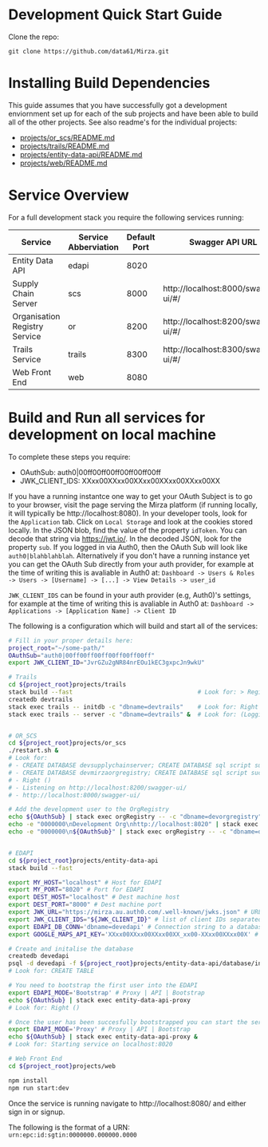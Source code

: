 # Development Quick Start Guide

Clone the repo:

```console
git clone https://github.com/data61/Mirza.git
```


# Installing Build Dependencies

This guide assumes that you have successfully got a development enviornment set
up for each of the sub projects and have been able to build all of the other
projects. See also readme's for the individual projects:
* [projects/or_scs/README.md](projects/or_scs/README.md)
* [projects/trails/README.md](projects/trails/README.md)
* [projects/entity-data-api/README.md](projects/entity-data-api/README.md)
* [projects/web/README.md](projects/web/README.md)


# Service Overview

For a full development stack you require the following services running:

Service                       | Service Abberviation | Default Port |  Swagger API URL
------------------------------|----------------------|--------------|-------------
Entity Data API               | edapi                | 8020         |
Supply Chain Server           | scs                  | 8000         |  http://localhost:8000/swagger-ui/#/
Organisation Registry Service | or                   | 8200         |  http://localhost:8200/swagger-ui/#/
Trails Service                | trails               | 8300         |  http://localhost:8300/swagger-ui/#/
Web Front End                 | web                  | 8080         |


# Build and Run all services for development on local machine

To complete these steps you require:
- OAuthSub:      auth0|00ff00ff00ff00ff00ff00ff
- JWK_CLIENT_IDS: XXxx00XXxx00XXxx00XXxx00XXxx00XX

If you have a running instantce one way to get your OAuth Subject is to go to your browser, visit the page serving the
Mirza platform (if running locally, it will typically be http://localhost:8080). In your developer tools, look for the
`Application` tab. Click on `Local Storage` and look at the cookies stored locally. In the JSON blob, find the value of
the property `idToken`. You can decode that string via https://jwt.io/. In the decoded JSON, look for the property
`sub`. If you logged in via Auth0, then the OAuth Sub will look like `auth0|blahblahblah`.
Alternatively if you don't have a running instance yet you can get the OAuth Sub directly from your auth provider, for
example at the time of writing this is avaliable in Auth0 at:
`Dashboard -> Users & Roles -> Users -> [Username] -> [...] -> View Details -> user_id`

`JWK_CLIENT_IDS` can be found in your auth provider (e.g, Auth0)'s settings, for example at the time of writing this is
avaliable in Auth0 at:
`Dashboard -> Applications -> [Application Name] -> Client ID`


The following is a configuration which will build and start all of the services:

```bash
# Fill in your proper details here:
project_root="~/some-path/"
OAuthSub="auth0|00ff00ff00ff00ff00ff00ff"
export JWK_CLIENT_ID="JvrGZu2gNR84nrEOu1kEC3gxpcJn9wkU"

# Trails
cd ${project_root}projects/trails
stack build --fast                                   # Look for: > Registering library for trails-0.1.0.0.. Completed 3 action(s).
createdb devtrails
stack exec trails -- initdb -c "dbname=devtrails"    # Look for: Right ()
stack exec trails -- server -c "dbname=devtrails" &  # Look for: (Logging will be to: stdout) http://localhost:8300/swagger-ui/


# OR_SCS
cd ${project_root}projects/or_scs
./restart.sh &
# Look for:
# - CREATE DATABASE devsupplychainserver; CREATE DATABASE sql script successful
# - CREATE DATABASE devmirzaorgregistry; CREATE DATABASE sql script successful
# - Right ()
# - Listening on http://localhost:8200/swagger-ui/
# - http://localhost:8000/swagger-ui/

# Add the development user to the OrgRegistry
echo ${OAuthSub} | stack exec orgRegistry -- -c "dbname=devorgregistry" user add
echo -e "0000000\nDevelopment Org\nhttp://localhost:8020" | stack exec orgRegistry -- -c "dbname=devorgregistry" org add
echo -e "0000000\n${OAuthSub}" | stack exec orgRegistry -- -c "dbname=devorgregistry" org addUser


# EDAPI
cd ${project_root}projects/entity-data-api
stack build --fast

export MY_HOST="localhost" # Host for EDAPI
export MY_PORT="8020" # Port for EDAPI
export DEST_HOST="localhost" # Dest machine host
export DEST_PORT="8000" # Dest machine port
export JWK_URL="https://mirza.au.auth0.com/.well-known/jwks.json" # URL where your JWK is stored
export JWK_CLIENT_IDS="${JWK_CLIENT_ID}" # list of client IDs separated by ,
export EDAPI_DB_CONN='dbname=devedapi' # Connection string to a database where user credentials are stored
export GOOGLE_MAPS_API_KEY='XXxx00XXxx00XXxx00XX_xx00-XXxx00XXxx00X' # Google maps API key for the map display on the event search.

# Create and initalise the database
createdb devedapi
psql -d devedapi -f ${project_root}projects/entity-data-api/database/init.sql
# Look for: CREATE TABLE

# You need to bootstrap the first user into the EDAPI
export EDAPI_MODE='Bootstrap' # Proxy | API | Bootstrap
echo ${OAuthSub} | stack exec entity-data-api-proxy
# Look for: Right ()

# Once the user has been succesfully bootstrapped you can start the server.
export EDAPI_MODE='Proxy' # Proxy | API | Bootstrap
echo ${OAuthSub} | stack exec entity-data-api-proxy &
# Look for: Starting service on localhost:8020

# Web Front End
cd ${project_root}projects/web

npm install
npm run start:dev
```

Once the service is running navigate to http://localhost:8080/ and either sign in or signup.

The following is the format of a URN: `urn:epc:id:sgtin:0000000.000000.0000`
